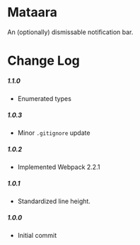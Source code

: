 # Mataara

An (optionally) dismissable notification bar.

# Change Log

##### 1.1.0
- Enumerated types

##### 1.0.3
- Minor `.gitignore` update

##### 1.0.2
- Implemented Webpack 2.2.1

##### 1.0.1
- Standardized line height.

##### 1.0.0
- Initial commit
